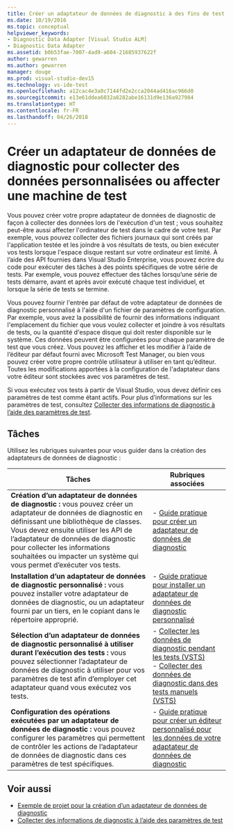 ```yaml
---
title: Créer un adaptateur de données de diagnostic à des fins de test dans Visual Studio
ms.date: 10/19/2016
ms.topic: conceptual
helpviewer_keywords:
- Diagnostic Data Adapter [Visual Studio ALM]
- Diagnostic Data Adapter
ms.assetid: b0b53fae-7007-4ad9-a604-21685937622f
author: gewarren
ms.author: gewarren
manager: douge
ms.prod: visual-studio-dev15
ms.technology: vs-ide-test
ms.openlocfilehash: a12cac4e3a0c7144fd2e2cca2044ad416ac966d0
ms.sourcegitcommit: e13e61ddea6032a8282abe16131d9e136a927984
ms.translationtype: HT
ms.contentlocale: fr-FR
ms.lasthandoff: 04/26/2018
---
```

# <a name="create-a-diagnostic-data-adapter-to-collect-custom-data-or-affect-a-test-machine"></a>Créer un adaptateur de données de diagnostic pour collecter des données personnalisées ou affecter une machine de test

Vous pouvez créer votre propre adaptateur de données de diagnostic de façon à collecter des données lors de l'exécution d'un test ; vous souhaitez peut-être aussi affecter l'ordinateur de test dans le cadre de votre test. Par exemple, vous pouvez collecter des fichiers journaux qui sont créés par l'application testée et les joindre à vos résultats de tests, ou bien exécuter vos tests lorsque l'espace disque restant sur votre ordinateur est limité. À l’aide des API fournies dans Visual Studio Enterprise, vous pouvez écrire du code pour exécuter des tâches à des points spécifiques de votre série de tests. Par exemple, vous pouvez effectuer des tâches lorsqu’une série de tests démarre, avant et après avoir exécuté chaque test individuel, et lorsque la série de tests se termine.

Vous pouvez fournir l'entrée par défaut de votre adaptateur de données de diagnostic personnalisé à l'aide d'un fichier de paramètres de configuration. Par exemple, vous avez la possibilité de fournir des informations indiquant l'emplacement du fichier que vous voulez collecter et joindre à vos résultats de tests, ou la quantité d'espace disque qui doit rester disponible sur le système. Ces données peuvent être configurées pour chaque paramètre de test que vous créez. Vous pouvez les afficher et les modifier à l’aide de l’éditeur par défaut fourni avec Microsoft Test Manager, ou bien vous pouvez créer votre propre contrôle utilisateur à utiliser en tant qu’éditeur. Toutes les modifications apportées à la configuration de l'adaptateur dans votre éditeur sont stockées avec vos paramètres de test.

Si vous exécutez vos tests à partir de Visual Studio, vous devez définir ces paramètres de test comme étant actifs. Pour plus d’informations sur les paramètres de test, consultez [Collecter des informations de diagnostic à l’aide des paramètres de test](../test/collect-diagnostic-information-using-test-settings.md).

## <a name="tasks"></a>Tâches

 Utilisez les rubriques suivantes pour vous guider dans la création des adaptateurs de données de diagnostic :

|Tâches|Rubriques associées|
|-----------|-----------------------|
|**Création d’un adaptateur de données de diagnostic :** vous pouvez créer un adaptateur de données de diagnostic en définissant une bibliothèque de classes. Vous devez ensuite utiliser les API de l’adaptateur de données de diagnostic pour collecter les informations souhaitées ou impacter un système qui vous permet d’exécuter vos tests.|-   [Guide pratique pour créer un adaptateur de données de diagnostic](../test/how-to-create-a-diagnostic-data-adapter.md)|
|**Installation d’un adaptateur de données de diagnostic personnalisé :** vous pouvez installer votre adaptateur de données de diagnostic, ou un adaptateur fourni par un tiers, en le copiant dans le répertoire approprié.|-   [Guide pratique pour installer un adaptateur de données de diagnostic personnalisé](../test/how-to-install-a-custom-diagnostic-data-adapter.md)|
|**Sélection d’un adaptateur de données de diagnostic personnalisé à utiliser durant l’exécution des tests :** vous pouvez sélectionner l’adaptateur de données de diagnostic à utiliser pour vos paramètres de test afin d’employer cet adaptateur quand vous exécutez vos tests.|-   [Collecter les données de diagnostic pendant les tests (VSTS)](/vsts/manual-test/collect-diagnostic-data)<br />-   [Collecter des données de diagnostic dans des tests manuels (VSTS)](/vsts/manual-test/mtm/collect-more-diagnostic-data-in-manual-tests)|
|**Configuration des opérations exécutées par un adaptateur de données de diagnostic :** vous pouvez configurer les paramètres qui permettent de contrôler les actions de l’adaptateur de données de diagnostic dans ces paramètres de test spécifiques.|-   [Guide pratique pour créer un éditeur personnalisé pour les données de votre adaptateur de données de diagnostic](../test/how-to-create-a-custom-editor-for-data-for-your-diagnostic-data-adapter.md)|

## <a name="see-also"></a>Voir aussi

- [Exemple de projet pour la création d’un adaptateur de données de diagnostic](../test/sample-project-for-creating-a-diagnostic-data-adapter.md)
- [Collecter des informations de diagnostic à l’aide des paramètres de test](../test/collect-diagnostic-information-using-test-settings.md)